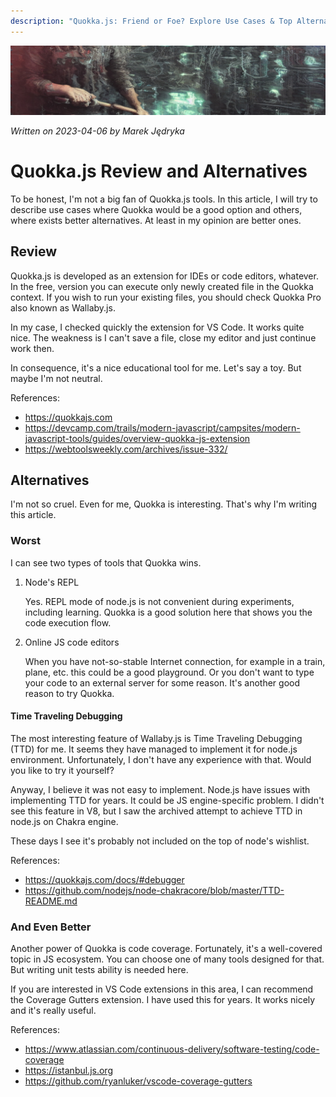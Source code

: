 ```yaml
---
description: "Quokka.js: Friend or Foe? Explore Use Cases & Top Alternatives."
---
```


![](img/header-tools-module.png)

*Written on 2023-04-06 by Marek Jędryka*

# Quokka.js Review and Alternatives

To be honest, I'm not a big fan of Quokka.js tools.
In this article, I will try to describe use cases where Quokka would be a good option and others, where exists better alternatives.
At least in my opinion are better ones.

## Review

Quokka.js is developed as an extension for IDEs or code editors, whatever.
In the free, version you can execute only newly created file in the Quokka context.
If you wish to run your existing files, you should check Quokka Pro also known as Wallaby.js.

In my case, I checked quickly the extension for VS Code.
It works quite nice.
The weakness is I can't save a file, close my editor and just continue work then.

In consequence, it's a nice educational tool for me.
Let's say a toy.
But maybe I'm not neutral.

References:

- https://quokkajs.com
- https://devcamp.com/trails/modern-javascript/campsites/modern-javascript-tools/guides/overview-quokka-js-extension
- https://webtoolsweekly.com/archives/issue-332/

## Alternatives

I'm not so cruel.
Even for me, Quokka is interesting.
That's why I'm writing this article.

### Worst

I can see two types of tools that Quokka wins.

1. Node's REPL

    Yes.
    REPL mode of node.js is not convenient during experiments, including learning.
    Quokka is a good solution here that shows you the code execution flow.

2. Online JS code editors

    When you have not-so-stable Internet connection, for example in a train, plane, etc. this could be a good playground.
    Or you don't want to type your code to an external server for some reason.
    It's another good reason to try Quokka.

#### Time Traveling Debugging

The most interesting feature of Wallaby.js is Time Traveling Debugging (TTD) for me.
It seems they have managed to implement it for node.js environment.
Unfortunately, I don't have any experience with that.
Would you like to try it yourself?

Anyway, I believe it was not easy to implement.
Node.js have issues with implementing TTD for years.
It could be JS engine-specific problem.
I didn't see this feature in V8, but I saw the archived attempt to achieve TTD in node.js on Chakra engine.

These days I see it's probably not included on the top of node's wishlist.

References:

- https://quokkajs.com/docs/#debugger
- https://github.com/nodejs/node-chakracore/blob/master/TTD-README.md

### And Even Better

Another power of Quokka is code coverage.
Fortunately, it's a well-covered topic in JS ecosystem.
You can choose one of many tools designed for that.
But writing unit tests ability is needed here.

If you are interested in VS Code extensions in this area, I can recommend the Coverage Gutters extension.
I have used this for years.
It works nicely and it's really useful.

References:

- https://www.atlassian.com/continuous-delivery/software-testing/code-coverage
- https://istanbul.js.org
- https://github.com/ryanluker/vscode-coverage-gutters
